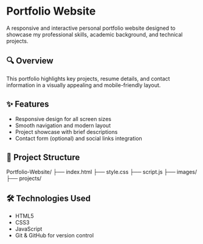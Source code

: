 # Portfolio Website

A responsive and interactive personal portfolio website designed to showcase my professional skills, academic background, and technical projects.

## 🔍 Overview

This portfolio highlights key projects, resume details, and contact information in a visually appealing and mobile-friendly layout.

## ✨ Features

- Responsive design for all screen sizes
- Smooth navigation and modern layout
- Project showcase with brief descriptions
- Contact form (optional) and social links integration

## 📁 Project Structure

Portfolio-Website/
├── index.html
├── style.css
├── script.js
├── images/
├── projects/



## 🛠️ Technologies Used

- HTML5
- CSS3
- JavaScript 
- Git & GitHub for version control

